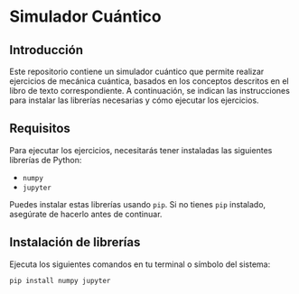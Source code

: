 # Simulador Cuántico

## Introducción

Este repositorio contiene un simulador cuántico que permite realizar ejercicios de mecánica cuántica, basados en los conceptos descritos en el libro de texto correspondiente. A continuación, se indican las instrucciones para instalar las librerías necesarias y cómo ejecutar los ejercicios.

## Requisitos

Para ejecutar los ejercicios, necesitarás tener instaladas las siguientes librerías de Python:

- `numpy`
- `jupyter`

Puedes instalar estas librerías usando `pip`. Si no tienes `pip` instalado, asegúrate de hacerlo antes de continuar.

## Instalación de librerías

Ejecuta los siguientes comandos en tu terminal o símbolo del sistema:

```bash
pip install numpy jupyter
